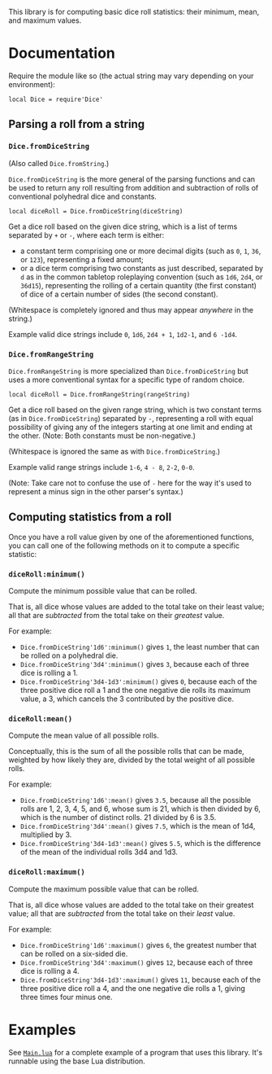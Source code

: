 This library is for computing basic dice roll statistics: their minimum, mean,
and maximum values.

# Documentation

Require the module like so (the actual string may vary depending on your
environment):

    local Dice = require'Dice'

## Parsing a roll from a string

### `Dice.fromDiceString`

(Also called `Dice.fromString`.)

`Dice.fromDiceString` is the more general of the parsing functions and can be
used to return any roll resulting from addition and subtraction of rolls of
conventional polyhedral dice and constants.

    local diceRoll = Dice.fromDiceString(diceString)

Get a dice roll based on the given dice string, which is a list of terms
separated by `+` or `-`, where each term is either:

- a constant term comprising one or more decimal digits (such as `0`, `1`,
`36`, or `123`), representing a fixed amount;
- or a dice term comprising two constants as just described, separated by `d`
as in the common tabletop roleplaying convention (such as `1d6`, `2d4`, or
`36d15`), representing the rolling of a certain quantity (the first constant)\
of dice of a certain number of sides (the second constant).

(Whitespace is completely ignored and thus may appear *anywhere* in the string.)

Example valid dice strings include `0`, `1d6`, `2d4 + 1`, `1d2-1`, and `6 -1d4`.

### `Dice.fromRangeString`

`Dice.fromRangeString` is more specialized than `Dice.fromDiceString` but uses
a more conventional syntax for a specific type of random choice.

    local diceRoll = Dice.fromRangeString(rangeString)

Get a dice roll based on the given range string, which is two constant terms
(as in `Dice.fromDiceString`) separated by `-`, representing a roll with equal
possibility of giving any of the integers starting at one limit and ending at
the other. (Note: Both constants must be non-negative.)

(Whitespace is ignored the same as with `Dice.fromDiceString`.)

Example valid range strings include `1-6`, `4 - 8`, `2-2`, `0-0`.

(Note: Take care not to confuse the use of `-` here for the way it's used to
represent a minus sign in the other parser's syntax.)

## Computing statistics from a roll

Once you have a roll value given by one of the aforementioned functions, you
can call one of the following methods on it to compute a specific statistic:

### `diceRoll:minimum()`

Compute the minimum possible value that can be rolled.

That is, all dice whose values are added to the total take on their least
value; all that are *subtracted* from the total take on their *greatest* value.

For example:

- `Dice.fromDiceString'1d6':minimum()` gives `1`, the least number that can be
rolled on a polyhedral die.
- `Dice.fromDiceString'3d4':minimum()` gives `3`, because each of three dice is
rolling a 1.
- `Dice.fromDiceString'3d4-1d3':minimum()` gives `0`, because each of the three
positive dice roll a 1 and the one negative die rolls its maximum value, a 3,
which cancels the 3 contributed by the positive dice.

### `diceRoll:mean()`

Compute the mean value of all possible rolls.

Conceptually, this is the sum of all the possible rolls that can be made,
weighted by how likely they are, divided by the total weight of all possible
rolls.

For example:

- `Dice.fromDiceString'1d6':mean()` gives `3.5`, because all the possible rolls
are 1, 2, 3, 4, 5, and 6, whose sum is 21, which is then divided by 6, which is
the number of distinct rolls. 21 divided by 6 is 3.5.
- `Dice.fromDiceString'3d4':mean()` gives `7.5`, which is the mean of 1d4,
multiplied by 3.
- `Dice.fromDiceString'3d4-1d3':mean()` gives `5.5`, which is the difference of
the mean of the individual rolls 3d4 and 1d3.

### `diceRoll:maximum()`

Compute the maximum possible value that can be rolled.

That is, all dice whose values are added to the total take on their greatest
value; all that are *subtracted* from the total take on their *least* value.

For example:

- `Dice.fromDiceString'1d6':maximum()` gives `6`, the greatest number that can
be rolled on a six-sided die.
- `Dice.fromDiceString'3d4':maximum()` gives `12`, because each of three dice
is rolling a 4.
- `Dice.fromDiceString'3d4-1d3':maximum()` gives `11`, because each of the
three positive dice roll a 4, and the one negative die rolls a 1, giving three
times four minus one.

# Examples

See [`Main.lua`](Main.lua) for a complete example of a program that uses this
library. It's runnable using the base Lua distribution.
